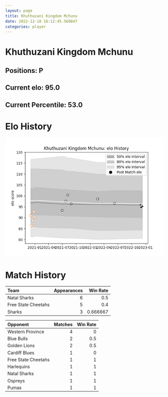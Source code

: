 ```yaml
---  
layout: page  
title: Khuthuzani Kingdom Mchunu  
date: 2022-12-18 16:12:45.560847  
categories: player  
---
```

# Khuthuzani Kingdom Mchunu

## Positions: P

## Current elo: 95.0

## Current Percentile: 53.0

# Elo History


![elo history](history_KhuthuzaniKingdomMchunu.png)
# Match History


| Team                |   Appearances |   Win Rate |
|:--------------------|--------------:|-----------:|
| Natal Sharks        |             6 |   0.5      |
| Free State Cheetahs |             5 |   0.4      |
| Sharks              |             3 |   0.666667 |

| Opponent            |   Matches |   Win Rate |
|:--------------------|----------:|-----------:|
| Western Province    |         4 |        0   |
| Blue Bulls          |         2 |        0.5 |
| Golden Lions        |         2 |        0.5 |
| Cardiff Blues       |         1 |        0   |
| Free State Cheetahs |         1 |        1   |
| Harlequins          |         1 |        1   |
| Natal Sharks        |         1 |        1   |
| Ospreys             |         1 |        1   |
| Pumas               |         1 |        1   |